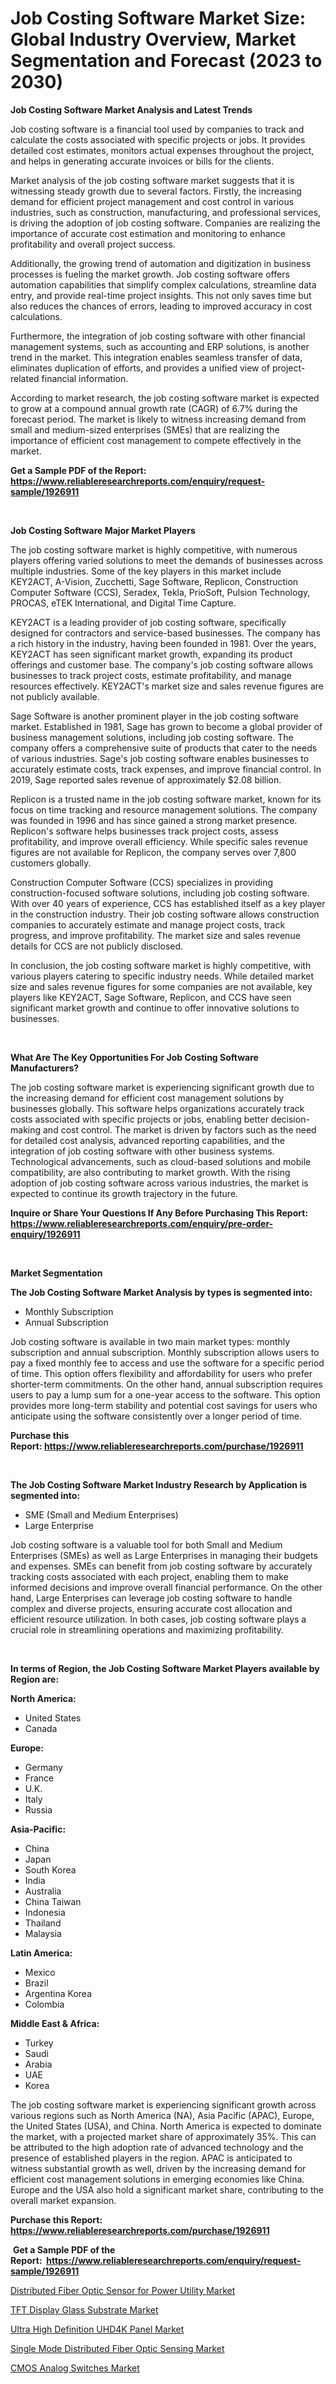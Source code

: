 <p><h1>Job Costing Software Market Size: Global Industry Overview, Market Segmentation and Forecast (2023 to 2030)</h1></p><p><strong>Job Costing Software Market Analysis and Latest Trends</strong></p>
<p><p>Job costing software is a financial tool used by companies to track and calculate the costs associated with specific projects or jobs. It provides detailed cost estimates, monitors actual expenses throughout the project, and helps in generating accurate invoices or bills for the clients.</p><p>Market analysis of the job costing software market suggests that it is witnessing steady growth due to several factors. Firstly, the increasing demand for efficient project management and cost control in various industries, such as construction, manufacturing, and professional services, is driving the adoption of job costing software. Companies are realizing the importance of accurate cost estimation and monitoring to enhance profitability and overall project success.</p><p>Additionally, the growing trend of automation and digitization in business processes is fueling the market growth. Job costing software offers automation capabilities that simplify complex calculations, streamline data entry, and provide real-time project insights. This not only saves time but also reduces the chances of errors, leading to improved accuracy in cost calculations.</p><p>Furthermore, the integration of job costing software with other financial management systems, such as accounting and ERP solutions, is another trend in the market. This integration enables seamless transfer of data, eliminates duplication of efforts, and provides a unified view of project-related financial information.</p><p>According to market research, the job costing software market is expected to grow at a compound annual growth rate (CAGR) of 6.7% during the forecast period. The market is likely to witness increasing demand from small and medium-sized enterprises (SMEs) that are realizing the importance of efficient cost management to compete effectively in the market.</p></p>
<p><strong>Get a Sample PDF of the Report:&nbsp; <a href="https://www.reliableresearchreports.com/enquiry/request-sample/1926911">https://www.reliableresearchreports.com/enquiry/request-sample/1926911</a></strong></p>
<p>&nbsp;</p>
<p><strong>Job Costing Software Major Market Players</strong></p>
<p><p>The job costing software market is highly competitive, with numerous players offering varied solutions to meet the demands of businesses across multiple industries. Some of the key players in this market include KEY2ACT, A-Vision, Zucchetti, Sage Software, Replicon, Construction Computer Software (CCS), Seradex, Tekla, PrioSoft, Pulsion Technology, PROCAS, eTEK International, and Digital Time Capture.</p><p>KEY2ACT is a leading provider of job costing software, specifically designed for contractors and service-based businesses. The company has a rich history in the industry, having been founded in 1981. Over the years, KEY2ACT has seen significant market growth, expanding its product offerings and customer base. The company's job costing software allows businesses to track project costs, estimate profitability, and manage resources effectively. KEY2ACT's market size and sales revenue figures are not publicly available.</p><p>Sage Software is another prominent player in the job costing software market. Established in 1981, Sage has grown to become a global provider of business management solutions, including job costing software. The company offers a comprehensive suite of products that cater to the needs of various industries. Sage's job costing software enables businesses to accurately estimate costs, track expenses, and improve financial control. In 2019, Sage reported sales revenue of approximately $2.08 billion.</p><p>Replicon is a trusted name in the job costing software market, known for its focus on time tracking and resource management solutions. The company was founded in 1996 and has since gained a strong market presence. Replicon's software helps businesses track project costs, assess profitability, and improve overall efficiency. While specific sales revenue figures are not available for Replicon, the company serves over 7,800 customers globally.</p><p>Construction Computer Software (CCS) specializes in providing construction-focused software solutions, including job costing software. With over 40 years of experience, CCS has established itself as a key player in the construction industry. Their job costing software allows construction companies to accurately estimate and manage project costs, track progress, and improve profitability. The market size and sales revenue details for CCS are not publicly disclosed.</p><p>In conclusion, the job costing software market is highly competitive, with various players catering to specific industry needs. While detailed market size and sales revenue figures for some companies are not available, key players like KEY2ACT, Sage Software, Replicon, and CCS have seen significant market growth and continue to offer innovative solutions to businesses.</p></p>
<p>&nbsp;</p>
<p><strong>What Are The Key Opportunities For Job Costing Software Manufacturers?</strong></p>
<p><p>The job costing software market is experiencing significant growth due to the increasing demand for efficient cost management solutions by businesses globally. This software helps organizations accurately track costs associated with specific projects or jobs, enabling better decision-making and cost control. The market is driven by factors such as the need for detailed cost analysis, advanced reporting capabilities, and the integration of job costing software with other business systems. Technological advancements, such as cloud-based solutions and mobile compatibility, are also contributing to market growth. With the rising adoption of job costing software across various industries, the market is expected to continue its growth trajectory in the future.</p></p>
<p><strong>Inquire or Share Your Questions If Any Before Purchasing This Report: <a href="https://www.reliableresearchreports.com/enquiry/pre-order-enquiry/1926911">https://www.reliableresearchreports.com/enquiry/pre-order-enquiry/1926911</a></strong></p>
<p>&nbsp;</p>
<p><strong>Market Segmentation</strong></p>
<p><strong>The Job Costing Software Market Analysis by types is segmented into:</strong></p>
<p><ul><li>Monthly Subscription</li><li>Annual Subscription</li></ul></p>
<p><p>Job costing software is available in two main market types: monthly subscription and annual subscription. Monthly subscription allows users to pay a fixed monthly fee to access and use the software for a specific period of time. This option offers flexibility and affordability for users who prefer shorter-term commitments. On the other hand, annual subscription requires users to pay a lump sum for a one-year access to the software. This option provides more long-term stability and potential cost savings for users who anticipate using the software consistently over a longer period of time.</p></p>
<p><strong>Purchase this Report:&nbsp;<a href="https://www.reliableresearchreports.com/purchase/1926911">https://www.reliableresearchreports.com/purchase/1926911</a></strong></p>
<p>&nbsp;</p>
<p><strong>The Job Costing Software Market Industry Research by Application is segmented into:</strong></p>
<p><ul><li>SME (Small and Medium Enterprises)</li><li>Large Enterprise</li></ul></p>
<p><p>Job costing software is a valuable tool for both Small and Medium Enterprises (SMEs) as well as Large Enterprises in managing their budgets and expenses. SMEs can benefit from job costing software by accurately tracking costs associated with each project, enabling them to make informed decisions and improve overall financial performance. On the other hand, Large Enterprises can leverage job costing software to handle complex and diverse projects, ensuring accurate cost allocation and efficient resource utilization. In both cases, job costing software plays a crucial role in streamlining operations and maximizing profitability.</p></p>
<p>&nbsp;</p>
<p><strong>In terms of Region, the Job Costing Software Market Players available by Region are:</strong></p>
<p>
    <p> <strong> North America: </strong>
        <ul>
            <li>United States</li>
            <li>Canada</li>
        </ul>
        </p> 
    <p> <strong> Europe: </strong>
        <ul>
            <li>Germany</li>
            <li>France</li>
            <li>U.K.</li>
            <li>Italy</li>
            <li>Russia</li>
        </ul>
        </p> 
    <p> <strong> Asia-Pacific: </strong>
        <ul>
            <li>China</li>
            <li>Japan</li>
            <li>South Korea</li>
            <li>India</li>
            <li>Australia</li>
            <li>China Taiwan</li>
            <li>Indonesia</li>
            <li>Thailand</li>
            <li>Malaysia</li>
        </ul>
        </p> 
    <p> <strong> Latin America: </strong>
        <ul>
            <li>Mexico</li>
            <li>Brazil</li>
            <li>Argentina Korea</li>
            <li>Colombia</li>
        </ul>
        </p> 
    <p> <strong> Middle East & Africa: </strong>
        <ul>
            <li>Turkey</li>
            <li>Saudi</li>
            <li>Arabia</li>
            <li>UAE</li>
            <li>Korea</li>
        </ul>
    </p>
    </p>
<p><p>The job costing software market is experiencing significant growth across various regions such as North America (NA), Asia Pacific (APAC), Europe, the United States (USA), and China. North America is expected to dominate the market, with a projected market share of approximately 35%. This can be attributed to the high adoption rate of advanced technology and the presence of established players in the region. APAC is anticipated to witness substantial growth as well, driven by the increasing demand for efficient cost management solutions in emerging economies like China. Europe and the USA also hold a significant market share, contributing to the overall market expansion.</p></p>
<p><strong>Purchase this Report: <a href="https://www.reliableresearchreports.com/purchase/1926911">https://www.reliableresearchreports.com/purchase/1926911</a></strong></p>
<p>&nbsp;<strong>Get a Sample PDF of the Report:&nbsp;&nbsp;<a href="https://www.reliableresearchreports.com/enquiry/request-sample/1926911">https://www.reliableresearchreports.com/enquiry/request-sample/1926911</a></strong></p>
<p><strong></strong></p>
<p><p><a href="https://medium.com/@azadyoi012547/decoding-distributed-fiber-optic-sensor-for-power-utility-market-metrics-market-share-trends-and-957f4be414aa">Distributed Fiber Optic Sensor for Power Utility Market</a></p><p><a href="https://medium.com/@fitanstorm7845/tft-display-glass-substrate-market-analysis-and-sze-forecasted-for-period-from-2023-to-2030-4251d343b0bb">TFT Display Glass Substrate Market</a></p><p><a href="https://medium.com/@adibooy632501/ultra-high-definition-uhd4k-panel-market-size-cagr-trends-2024-2030-f3248777d0b8">Ultra High Definition UHD4K Panel Market</a></p><p><a href="https://medium.com/@rfadda741254/single-mode-distributed-fiber-optic-sensing-market-size-reveals-the-best-marketing-channels-in-8b164c71f5aa">Single Mode Distributed Fiber Optic Sensing Market</a></p><p><a href="https://medium.com/@adiroy75486/cmos-analog-switches-market-analysis-its-cagr-market-segmentation-and-global-industry-overview-c72a7280002b">CMOS Analog Switches Market</a></p></p>